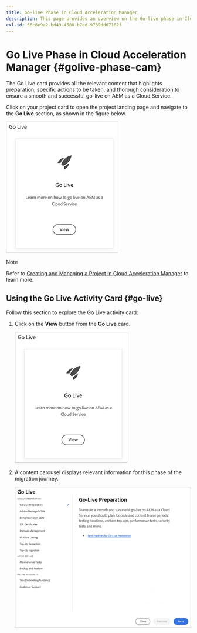 ```yaml
---
title: Go-live Phase in Cloud Acceleration Manager
description: This page provides an overview on the Go-live phase in Cloud Acceleration Manager.
exl-id: 56c8e9a2-bd49-4588-b7ed-9739dd07162f
---
```

# Go Live Phase in Cloud Acceleration Manager {#golive-phase-cam}

The Go Live card provides all the relevant content that highlights preparation, specific actions to be taken, and thorough consideration to ensure a smooth and successful go-live on AEM as a Cloud Service.

Click on your project card to open the project landing page and navigate to the **Go Live** section, as shown in the figure below.

   ![image](/help/move-to-cloud-service/cloud-acceleration-manager/assets/golive-1.png)

   >[!NOTE]
   >Refer to [Creating and Managing a Project in Cloud Acceleration Manager](https://experienceleague.adobe.com/docs/experience-manager-cloud-service/moving/cloud-acceleration-manager/using-cam/getting-started-cam.html?lang=en#create-project) to learn more.


## Using the Go Live Activity Card {#go-live}

Follow this section to explore the Go Live activity card:

1. Click on the **View** button from the **Go Live** card.

   ![image](/help/move-to-cloud-service/cloud-acceleration-manager/assets/golive-1.png)

1. A content carousel displays relevant information for this phase of the migration journey.

   ![image](/help/move-to-cloud-service/cloud-acceleration-manager/assets/golive-2.png)

